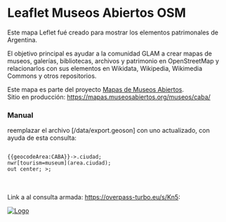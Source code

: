 # Leaflet Museos Abiertos OSM

Este mapa Leflet fué creado para mostrar los elementos patrimonales de Argentina.

El objetivo principal es ayudar a la comunidad GLAM a crear mapas de museos, galerías, bibliotecas, archivos y patrimonio en OpenStreetMap y relacionarlos con sus elementos en Wikidata, Wikipedia, Wikimedia Commons y otros repositorios.

Este mapa es parte del proyecto <a href="https://mapas.museosabiertos.org/" rel="noreferrer">Mapas de Museos Abiertos</a>.
<br/>
Sitio en producción: https://mapas.museosabiertos.org/museos/caba/

### Manual
reemplazar el archivo [/data/export.geoson] con uno actualizado, con ayuda de esta consulta:

<code>
{{geocodeArea:CABA}}->.ciudad;
nwr[tourism=museum](area.ciudad);
out center; >;
</code>
<br/><br/>

Link a al consulta armada: https://overpass-turbo.eu/s/Kn5:



<a href="https://museosabiertos.org/" rel="noreferrer"> <img src="./images/logomuseosabiertos.png" alt="Logo" /> </a>
